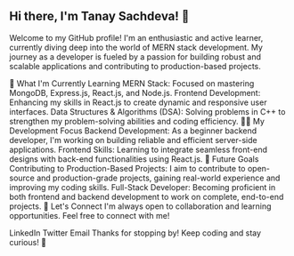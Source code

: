 ## Hi there, I'm Tanay Sachdeva! 👋
Welcome to my GitHub profile! I'm an enthusiastic and active learner, currently diving deep into the world of MERN stack development. My journey as a developer is fueled by a passion for building robust and scalable applications and contributing to production-based projects.

🌱 What I'm Currently Learning
MERN Stack: Focused on mastering MongoDB, Express.js, React.js, and Node.js.
Frontend Development: Enhancing my skills in React.js to create dynamic and responsive user interfaces.
Data Structures & Algorithms (DSA): Solving problems in C++ to strengthen my problem-solving abilities and coding efficiency.
👨‍💻 My Development Focus
Backend Development: As a beginner backend developer, I'm working on building reliable and efficient server-side applications.
Frontend Skills: Learning to integrate seamless front-end designs with back-end functionalities using React.js.
🚀 Future Goals
Contributing to Production-Based Projects: I aim to contribute to open-source and production-grade projects, gaining real-world experience and improving my coding skills.
Full-Stack Developer: Becoming proficient in both frontend and backend development to work on complete, end-to-end projects.
🤝 Let's Connect
I'm always open to collaboration and learning opportunities. Feel free to connect with me!

LinkedIn
Twitter
Email
Thanks for stopping by! Keep coding and stay curious! 🚀
